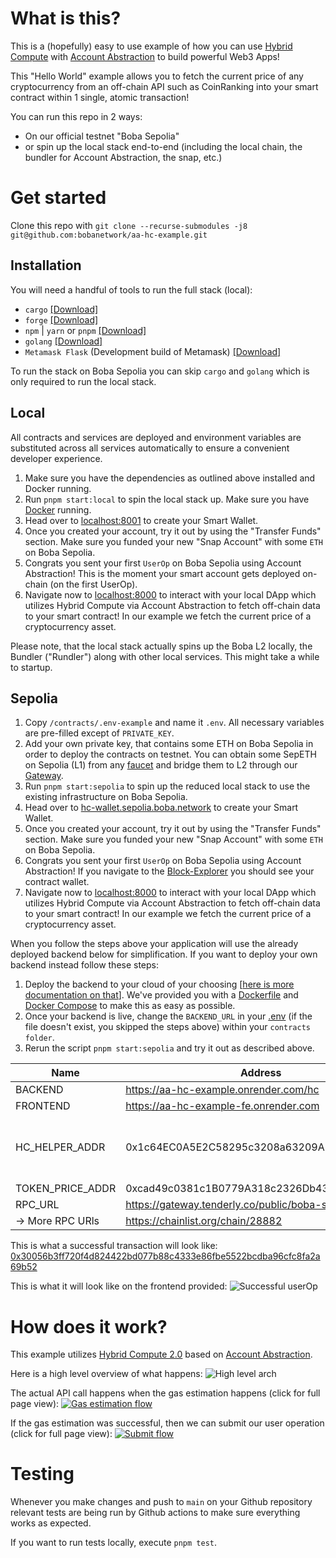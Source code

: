 # What is this?
This is a (hopefully) easy to use example of how you can use [Hybrid Compute](https://docs.boba.network/developer/features/aa-basics/hybrid-compute) with [Account Abstraction](https://docs.boba.network/developer/features/aa-basics) to build powerful Web3 Apps!

This "Hello World" example allows you to fetch the current price of any cryptocurrency from an off-chain API such as CoinRanking into your smart contract within 1 single, atomic transaction! 

You can run this repo in 2 ways: 
- On our official testnet "Boba Sepolia"
- or spin up the local stack end-to-end (including the local chain, the bundler for Account Abstraction, the snap, etc.)

# Get started
Clone this repo with `git clone --recurse-submodules -j8 git@github.com:bobanetwork/aa-hc-example.git`

## Installation
You will need a handful of tools to run the full stack (local): 
- `cargo` [[Download]](https://doc.rust-lang.org/cargo/getting-started/installation.html)
- `forge` [[Download]](https://book.getfoundry.sh/getting-started/installation)
- `npm` | `yarn` or `pnpm` [[Download]](https://nodejs.org/en/download/package-manager)
- `golang` [[Download]](https://go.dev/doc/install)
- `Metamask Flask` (Development build of Metamask) [[Download]](https://chromewebstore.google.com/detail/metamask-flask-developmen/ljfoeinjpaedjfecbmggjgodbgkmjkjk)

To run the stack on Boba Sepolia you can skip `cargo` and `golang` which is only required to run the local stack.

## Local
All contracts and services are deployed and environment variables are substituted across all services automatically to ensure a convenient developer experience. 

1. Make sure you have the dependencies as outlined above installed and Docker running.
2. Run `pnpm start:local` to spin the local stack up. Make sure you have [Docker](https://www.docker.com/products/docker-desktop/) running.
3. Head over to [localhost:8001](http://localhost:8001) to create your Smart Wallet.
4. Once you created your account, try it out by using the "Transfer Funds" section. Make sure you funded your new "Snap Account" with some `ETH` on Boba Sepolia.
5. Congrats you sent your first `UserOp` on Boba Sepolia using Account Abstraction! This is the moment your smart account gets deployed on-chain (on the first UserOp).
6. Navigate now to [localhost:8000](http://localhost:8000) to interact with your local DApp which utilizes Hybrid Compute via Account Abstraction to fetch off-chain data to your smart contract! In our example we fetch the current price of a cryptocurrency asset.


Please note, that the local stack actually spins up the Boba L2 locally, the Bundler ("Rundler") along with other local services. This might take a while to startup. 

## Sepolia

1. Copy `/contracts/.env-example` and name it `.env`. All necessary variables are pre-filled except of `PRIVATE_KEY`.
2. Add your own private key, that contains some ETH on Boba Sepolia in order to deploy the contracts on testnet. You can obtain some SepETH on Sepolia (L1) from any [faucet](https://cloud.google.com/application/web3/faucet/ethereum/sepolia) and bridge them to L2 through our [Gateway](https://gateway.boba.network/).
3. Run `pnpm start:sepolia` to spin up the reduced local stack to use the existing infrastructure on Boba Sepolia. 
4. Head over to [hc-wallet.sepolia.boba.network](https://hc-wallet.sepolia.boba.network/) to create your Smart Wallet.
5. Once you created your account, try it out by using the "Transfer Funds" section. Make sure you funded your new "Snap Account" with some `ETH` on Boba Sepolia.
6. Congrats you sent your first `UserOp` on Boba Sepolia using Account Abstraction! If you navigate to the [Block-Explorer](https://testnet.bobascan.com/) you should see your contract wallet.
7. Navigate now to [localhost:8000](http://localhost:8000) to interact with your local DApp which utilizes Hybrid Compute via Account Abstraction to fetch off-chain data to your smart contract! In our example we fetch the current price of a cryptocurrency asset.

When you follow the steps above your application will use the already deployed backend below for simplification. If you want to deploy your own backend instead follow these steps: 
1. Deploy the backend to your cloud of your choosing [[here is more documentation on that](./backend/README.md)]. We've provided you with a [Dockerfile](./backend/Dockerfile) and [Docker Compose](./backend/docker-compose.yml) to make this as easy as possible.
2. Once your backend is live, change the `BACKEND_URL` in your [.env](./contracts/.env) (if the file doesn't exist, you skipped the steps above) within your `contracts folder`. 
3. Rerun the script `pnpm start:sepolia` and try it out as described above.

| Name             | Address                                          | Explainer                           |
|------------------|--------------------------------------------------|-------------------------------------|
| BACKEND          | https://aa-hc-example.onrender.com/hc       |                                     |
| FRONTEND         | https://aa-hc-example-fe.onrender.com     |                                     |
| HC_HELPER_ADDR   | 0x1c64EC0A5E2C58295c3208a63209A2A719dF68D8       | HC Helper is system-wide available  |
| TOKEN_PRICE_ADDR | 0xcad49c0381c1B0779A318c2326Db43A6073adC1e | 
| RPC_URL          | https://gateway.tenderly.co/public/boba-sepolia	 |                                     |
| -> More RPC URls | https://chainlist.org/chain/28882	               |                                     |


This is what a successful transaction will look like: [0x30056b3ff720f4d824422bd077b88c4333e86fbe5522bcdba96cfc8fa2a69b52](https://testnet.bobascan.com/tx/0x30056b3ff720f4d824422bd077b88c4333e86fbe5522bcdba96cfc8fa2a69b52?chainid=28882)

This is what it will look like on the frontend provided:
![Successful userOp](./assets/successful_userop.png "Successful userOp")

# How does it work?
This example utilizes [Hybrid Compute 2.0](https://docs.boba.network/developer/features/aa-basics/hybrid-compute) based on [Account Abstraction](https://docs.boba.network/developer/features/aa-basics#what-is-account-abstraction).

Here is a high level overview of what happens:
![High level arch](./assets/HC-AA-SimplifiedFlow.drawio.png "Rough architecture")

The actual API call happens when the gas estimation happens (click for full page view):
[![Gas estimation flow](./assets/aa_hc_estimation.png "Gas estimation flow")](./assets/aa_hc_estimation.png)

If the gas estimation was successful, then we can submit our user operation (click for full page view):
[![Submit flow](./assets/aa_hc_submit.png "Submit flow")](./assets/aa_hc_submit.png)

# Testing
Whenever you make changes and push to `main` on your Github repository relevant tests are being run by Github actions to make sure everything works as expected.

If you want to run tests locally, execute `pnpm test`.
